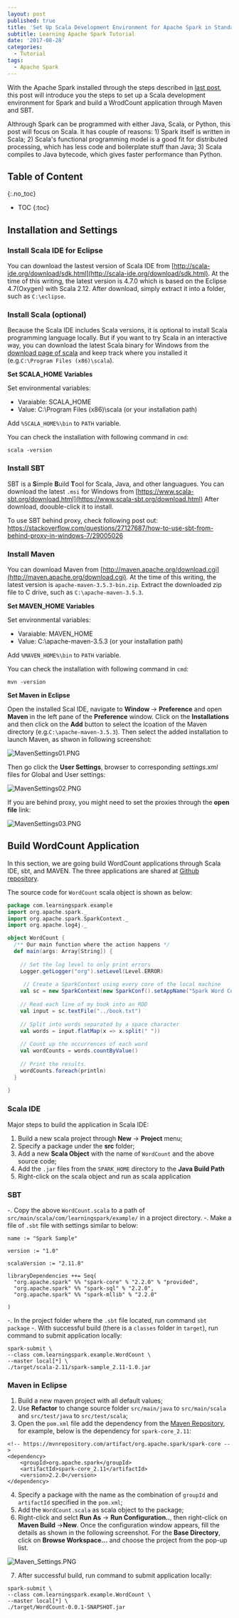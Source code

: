 ```yaml
---
layout: post
published: true
title: 'Set Up Scala Development Environment for Apache Spark in Standalone Mode '
subtitle: Learning Apache Spark Tutorial
date: '2017-08-28'
categories:
  - Tutorial
tags:
  - Apache Spark
---
```


With the Apache Spark installed through the steps described in [last post](http://leifengblog.net/blog/install-apache-spark-in-standalone-mode-on-windows/), this post will introduce you the steps to set up a Scala development environment for Spark and build a WrodCount application through Maven and SBT. 

Althrough Spark can be programmed with either Java, Scala, or Python, this post will focus on Scala. It has couple of reasons: 1) Spark itself is written in Scala; 2) Scala's functional programming model is a good fit for distributed processing, which has less code and boilerplate stuff than Java; 3) Scala compiles to Java bytecode, which gives faster performance than Python.  
<!--more-->

## Table of Content
{:.no_toc}

* TOC
{:toc}

## Installation and Settings

### Install Scala IDE for Eclipse

You can download the lastest version of Scala IDE from [http://scala-ide.org/download/sdk.html](http://scala-ide.org/download/sdk.html). At the time of this writing, the latest version is 4.7.0 which is based on the Eclipse 4.7(Oxygen) with Scala 2.12. After download, simply extract it into a folder, such as `C:\eclipse`.

### Install Scala (optional)

Because the Scala IDE includes Scala versions, it is optional to install Scala programming language locally. But if you want to try Scala in an interactive way, you can download the latest Scala binary for Windows from the [download page of scala](http://www.scala-lang.org/download) and keep track where you installed it (e.g.`C:\Program Files (x86)\scala`).

**Set SCALA_HOME Variables**

Set environmental variables:
- Varaiable: SCALA_HOME
- Value: C:\Program Files (x86)\scala  (or your installation path)

Add `%SCALA_HOME%\bin` to `PATH` variable.

You can check the installation with following command in `cmd`:
```
scala -version
```

### Install SBT

SBT is a **S**imple **B**uild **T**ool for Scala, Java, and other languagues. You can download the latest `.msi` for Windows from [https://www.scala-sbt.org/download.html](https://www.scala-sbt.org/download.html) After download, doouble-click it to install. 

To use SBT behind proxy, check following post out:
https://stackoverflow.com/questions/27127687/how-to-use-sbt-from-behind-proxy-in-windows-7/29005026


### Install Maven

You can download Maven from [http://maven.apache.org/download.cgi](http://maven.apache.org/download.cgi). At the time of this writing, the latest version is `apache-maven-3.5.3-bin.zip`. Extract the downloaded zip file to C drive, such as `C:\apache-maven-3.5.3`.

**Set MAVEN_HOME Variables**

Set environmental variables:
- Varaiable: MAVEN_HOME
- Value: C:\apache-maven-3.5.3  (or your installation path)

Add `%MAVEN_HOME%\bin` to `PATH` variable.

You can check the installation with following command in `cmd`:
```
mvn -version
```


**Set Maven in Eclipse**

Open the installed Scal IDE, navigate to **Window** -> **Preference** and open **Maven** in the left pane of the **Preference** window. Click on the **Installations** and then click on the **Add** button to select the lcoation of the Maven directory (e.g.`C:\apache-maven-3.5.3`). Then select the added installation to launch Maven, as shwon in following screenshot:

![MavenSettings01.PNG]({{site.baseurl}}/img/post/MavenSettings01.PNG)

Then go click the **User Settings**, browser to corresponding *settings.xml* files for Global and User settings:

![MavenSettings02.PNG]({{site.baseurl}}/img/post/MavenSettings02.PNG)

If you are behind proxy, you might need to set the proxies through the **open file** link:

![MavenSettings03.PNG]({{site.baseurl}}/img/post/MavenSettings03.PNG)

## Build WordCount Application

In this section, we are going build WordCount applications through Scala IDE, sbt, and MAVEN. The three applications are shared at [Github repository](https://github.com/stonefl/SparkExamples).

The source code for `WordCount` scala object is shown as below:
```scala
package com.learningspark.example
import org.apache.spark._
import org.apache.spark.SparkContext._
import org.apache.log4j._

object WordCount {
  /** Our main function where the action happens */
  def main(args: Array[String]) {
   
    // Set the log level to only print errors
    Logger.getLogger("org").setLevel(Level.ERROR)
    
     // Create a SparkContext using every core of the local machine
    val sc = new SparkContext(new SparkConf().setAppName("Spark Word Count").setMaster("local"))  
    
    // Read each line of my book into an RDD
    val input = sc.textFile("../book.txt")
    
    // Split into words separated by a space character
    val words = input.flatMap(x => x.split(" "))
    
    // Count up the occurrences of each word
    val wordCounts = words.countByValue()
    
    // Print the results.
    wordCounts.foreach(println)
  }
 
}
```

### Scala IDE

Major steps to build the application in Scala IDE:
1. Build a new scala project through **New** -> **Project** menu;
2. Specify a package under the **src** folder;
3. Add a new **Scala Object** with the name of `WordCount` and the above source code;
4. Add the `.jar` files from the `SPARK_HOME` directory to the **Java Build Path** 
5. Right-click on the scala object and run as scala application

### SBT

-. Copy the above `WordCount.scala` to a path of `src/main/scala/com/learningspark/example/` in a project directory. 
-. Make a file of `.sbt` file with settings similar to below:

```
name := "Spark Sample"
 
version := "1.0"
 
scalaVersion := "2.11.8"
 
libraryDependencies ++= Seq(
  "org.apache.spark" %% "spark-core" % "2.2.0" % "provided",
  "org.apache.spark" %% "spark-sql" % "2.2.0",
  "org.apache.spark" %% "spark-mllib" % "2.2.0"
  
)
```

-. In the project folder where the `.sbt` file located, run command `sbt package`
-. With successful build (there is a `classes` folder in `target`), run command to submit application locally:
```
spark-submit \
--class com.learningspark.example.WordCount \
--master local[*] \
./target/scala-2.11/spark-sample_2.11-1.0.jar

```

### Maven in Eclipse

1. Build a new maven project with all default values;
2. Use **Refactor** to change source folder `src/main/java` to `src/main/scala` and `src/test/java` to `src/test/scala`;
3. Open the `pom.xml` file add the dependency from the [Maven Repository](https://mvnrepository.com/), for example, below is the dependency for `spark-core_2.11`:
```
<!-- https://mvnrepository.com/artifact/org.apache.spark/spark-core -->
<dependency>
    <groupId>org.apache.spark</groupId>
    <artifactId>spark-core_2.11</artifactId>
    <version>2.2.0</version>
</dependency>
```
4. Specify a package with the name as the combination of `groupId` and `artifactId` specified in the `pom.xml`;
5. Add the `WordCount.scala` as scala object to the package;
6. Right-click and selct **Run As** -> **Run Configuration..**, then right-click on **Maven Build** ->**New**. Once the configuration window appears, fill the details as shown in the following screenshot.
For the **Base Directory**, click on **Browse Workspace...** and choose the project from the pop-up list.

![Maven_Settings.PNG]({{site.baseurl}}/img/post/Maven_Settings.PNG)

7. After successful build, run command to submit application locally:
```
spark-submit \
--class com.learningspark.example.WordCount \
--master local[*] \
./target/WordCount-0.0.1-SNAPSHOT.jar

```
